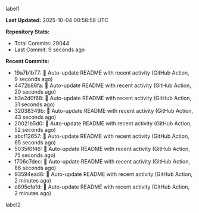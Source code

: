 
label1 
<!-- ACTIVITY_START -->
**Last Updated:** 2025-10-04 00:58:58 UTC

**Repository Stats:**
- Total Commits: 29044
- Last Commit: 9 seconds ago

**Recent Commits:**
- 19a7b1b77: 🤖 Auto-update README with recent activity (GitHub Action, 9 seconds ago)
- 4472b88fa: 🤖 Auto-update README with recent activity (GitHub Action, 20 seconds ago)
- b3e2d0f68: 🤖 Auto-update README with recent activity (GitHub Action, 31 seconds ago)
- 32038349b: 🤖 Auto-update README with recent activity (GitHub Action, 43 seconds ago)
- 20021b5d0: 🤖 Auto-update README with recent activity (GitHub Action, 52 seconds ago)
- abcf12657: 🤖 Auto-update README with recent activity (GitHub Action, 65 seconds ago)
- 5035f0f46: 🤖 Auto-update README with recent activity (GitHub Action, 75 seconds ago)
- f706c7dec: 🤖 Auto-update README with recent activity (GitHub Action, 86 seconds ago)
- 93594ead6: 🤖 Auto-update README with recent activity (GitHub Action, 2 minutes ago)
- d895efa1d: 🤖 Auto-update README with recent activity (GitHub Action, 2 minutes ago)
<!-- ACTIVITY_END -->

label2
